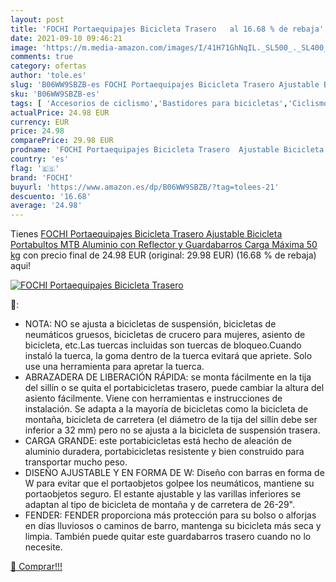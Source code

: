 ```yaml
---
layout: post
title: 'FOCHI Portaequipajes Bicicleta Trasero   al 16.68 % de rebaja'
date: 2021-09-10 09:46:21
image: 'https://m.media-amazon.com/images/I/41H71GhNqIL._SL500_._SL400_.jpg'
comments: true
category: ofertas
author: 'tole.es'
slug: 'B06WW9SBZB-es FOCHI Portaequipajes Bicicleta Trasero Ajustable Bicicleta...'
sku: 'B06WW9SBZB-es'
tags: [ 'Accesorios de ciclismo','Bastidores para bicicletas','Ciclismo','Deportes y aire libre','Ropa y equipo para deportes','bicicleta','fochi', ]
actualPrice: 24.98 EUR
currency: EUR
price: 24.98
comparePrice: 29.98 EUR
prodname: 'FOCHI Portaequipajes Bicicleta Trasero  Ajustable Bicicleta Portabultos MTB Aluminio con Reflector y Guardabarros Carga Máxima 50 kg'
country: 'es'
flag: '🇪🇸'
brand: 'FOCHI'
buyurl: 'https://www.amazon.es/dp/B06WW9SBZB/?tag=tolees-21'
descuento: '16.68'
average: '24.98'
---
```


Tienes [FOCHI Portaequipajes Bicicleta Trasero  Ajustable Bicicleta Portabultos MTB Aluminio con Reflector y Guardabarros Carga Máxima 50 kg](https://www.amazon.es/dp/B06WW9SBZB/?tag=tolees-21) con precio final de  24.98 EUR (original: 29.98 EUR) (16.68 %  de rebaja) aqui!

[![FOCHI Portaequipajes Bicicleta Trasero  ](https://m.media-amazon.com/images/I/41H71GhNqIL._SL500_._SL400_.jpg)](https://www.amazon.es/dp/B06WW9SBZB/?tag=tolees-21)

🔎:

- NOTA: NO se ajusta a bicicletas de suspensión, bicicletas de neumáticos gruesos, bicicletas de crucero para mujeres, asiento de bicicleta, etc.Las tuercas incluidas son tuercas de bloqueo.Cuando instaló la tuerca, la goma dentro de la tuerca evitará que apriete. Solo use una herramienta para apretar la tuerca.
- ABRAZADERA DE LIBERACIÓN RÁPIDA: se monta fácilmente en la tija del sillín o se quita el portabicicletas trasero, puede cambiar la altura del asiento fácilmente. Viene con herramientas e instrucciones de instalación. Se adapta a la mayoría de bicicletas como la bicicleta de montaña, bicicleta de carretera (el diámetro de la tija del sillín debe ser inferior a 32 mm) pero no se ajusta a la bicicleta de suspensión trasera.
- CARGA GRANDE: este portabicicletas está hecho de aleación de aluminio duradera, portabicicletas resistente y bien construido para transportar mucho peso.
- DISEÑO AJUSTABLE Y EN FORMA DE W: Diseño con barras en forma de W para evitar que el portaobjetos golpee los neumáticos, mantiene su portaobjetos seguro. El estante ajustable y las varillas inferiores se adaptan al tipo de bicicleta de montaña y de carretera de 26-29".
- FENDER: FENDER proporciona más protección para su bolso o alforjas en días lluviosos o caminos de barro, mantenga su bicicleta más seca y limpia. También puede quitar este guardabarros trasero cuando no lo necesite.

[🛒 Comprar!!!](https://www.amazon.es/dp/B06WW9SBZB/?tag=tolees-21)
